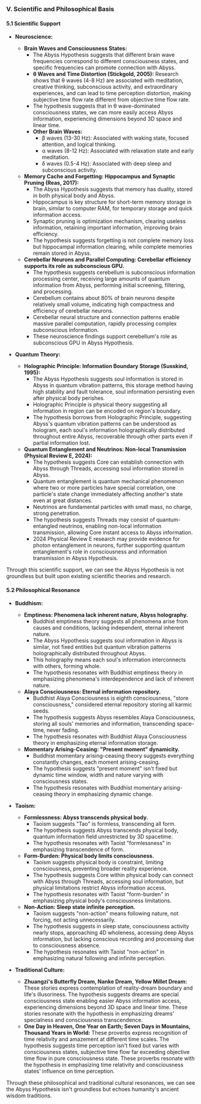### V. Scientific and Philosophical Basis

#### 5.1 Scientific Support

- **Neuroscience:**
    - **Brain Waves and Consciousness States:**
        - The Abyss Hypothesis suggests that different brain wave frequencies correspond to different consciousness states, and specific frequencies can promote connection with Abyss.
        - **θ Waves and Time Distortion (Stickgold, 2005):** Research shows that θ waves (4-8 Hz) are associated with meditation, creative thinking, subconscious activity, and extraordinary experiences, and can lead to time perception distortion, making subjective time flow rate different from objective time flow rate.
        - The hypothesis suggests that in θ wave-dominated consciousness states, we can more easily access Abyss information, experiencing dimensions beyond 3D space and linear time.
        - **Other Brain Waves:**
            - β waves (13-30 Hz): Associated with waking state, focused attention, and logical thinking.
            - α waves (8-12 Hz): Associated with relaxation state and early meditation.
            - δ waves (0.5-4 Hz): Associated with deep sleep and subconscious activity.
    - **Memory Cache and Forgetting: Hippocampus and Synaptic Pruning (Reas, 2017):**
        - The Abyss Hypothesis suggests that memory has duality, stored in both physical body and Abyss.
        - Hippocampus is key structure for short-term memory storage in brain, similar to computer RAM, for temporary storage and quick information access.
        - Synaptic pruning is optimization mechanism, clearing useless information, retaining important information, improving brain efficiency.
        - The hypothesis suggests forgetting is not complete memory loss but hippocampal information clearing, while complete memories remain stored in Abyss.
    - **Cerebellar Neurons and Parallel Computing: Cerebellar efficiency supports its role as subconscious GPU.**
        - The hypothesis suggests cerebellum is subconscious information processing center, receiving large amounts of quantum information from Abyss, performing initial screening, filtering, and processing.
        - Cerebellum contains about 80% of brain neurons despite relatively small volume, indicating high compactness and efficiency of cerebellar neurons.
        - Cerebellar neural structure and connection patterns enable massive parallel computation, rapidly processing complex subconscious information.
        - These neuroscience findings support cerebellum's role as subconscious GPU in Abyss Hypothesis.

- **Quantum Theory:**
    - **Holographic Principle: Information Boundary Storage (Susskind, 1995):**
        - The Abyss Hypothesis suggests soul information is stored in Abyss in quantum vibration patterns, this storage method having high stability and fault tolerance, soul information persisting even after physical body perishes.
        - Holographic Principle is physical theory suggesting all information in region can be encoded on region's boundary.
        - The hypothesis borrows from Holographic Principle, suggesting Abyss's quantum vibration patterns can be understood as hologram, each soul's information holographically distributed throughout entire Abyss, recoverable through other parts even if partial information lost.
    - **Quantum Entanglement and Neutrinos: Non-local Transmission (Physical Review E, 2024):**
        - The hypothesis suggests Core can establish connection with Abyss through Threads, accessing soul information stored in Abyss.
        - Quantum entanglement is quantum mechanical phenomenon where two or more particles have special correlation, one particle's state change immediately affecting another's state even at great distances.
        - Neutrinos are fundamental particles with small mass, no charge, strong penetration.
        - The hypothesis suggests Threads may consist of quantum-entangled neutrinos, enabling non-local information transmission, allowing Core instant access to Abyss information.
        - 2024 Physical Review E research may provide evidence for photon entanglement in neurons, further supporting quantum entanglement's role in consciousness and information transmission in Abyss Hypothesis.

Through this scientific support, we can see the Abyss Hypothesis is not groundless but built upon existing scientific theories and research.

#### 5.2 Philosophical Resonance

- **Buddhism:**
    - **Emptiness: Phenomena lack inherent nature, Abyss holography.**
        - Buddhist emptiness theory suggests all phenomena arise from causes and conditions, lacking independent, eternal inherent nature.
        - The Abyss Hypothesis suggests soul information in Abyss is similar, not fixed entities but quantum vibration patterns holographically distributed throughout Abyss.
        - This holography means each soul's information interconnects with others, forming whole.
        - The hypothesis resonates with Buddhist emptiness theory in emphasizing phenomena's interdependence and lack of inherent nature.
    - **Alaya Consciousness: Eternal information repository.**
        - Buddhist Alaya Consciousness is eighth consciousness, "store consciousness," considered eternal repository storing all karmic seeds.
        - The hypothesis suggests Abyss resembles Alaya Consciousness, storing all souls' memories and information, transcending space-time, never fading.
        - The hypothesis resonates with Buddhist Alaya Consciousness theory in emphasizing eternal information storage.
    - **Momentary Arising-Ceasing: "Present moment" dynamicity.**
        - Buddhist momentary arising-ceasing theory suggests everything constantly changes, each moment arising-ceasing.
        - The hypothesis suggests "present moment" isn't fixed but dynamic time window, width and nature varying with consciousness states.
        - The hypothesis resonates with Buddhist momentary arising-ceasing theory in emphasizing dynamic change.

- **Taoism:**
    - **Formlessness: Abyss transcends physical body.**
        - Taoism suggests "Tao" is formless, transcending all form.
        - The hypothesis suggests Abyss transcends physical body, quantum information field unrestricted by 3D spacetime.
        - The hypothesis resonates with Taoist "formlessness" in emphasizing transcendence of form.
    - **Form-Burden: Physical body limits consciousness.**
        - Taoism suggests physical body is constraint, limiting consciousness, preventing broader reality experience.
        - The hypothesis suggests Core within physical body can connect with Abyss through Threads, accessing soul information, but physical limitations restrict Abyss information access.
        - The hypothesis resonates with Taoist "form-burden" in emphasizing physical body's consciousness limitations.
    - **Non-Action: Sleep state infinite perception.**
        - Taoism suggests "non-action" means following nature, not forcing, not acting unnecessarily.
        - The hypothesis suggests in sleep state, consciousness activity nearly stops, approaching 4D wholeness, accessing deep Abyss information, but lacking conscious recording and processing due to consciousness absence.
        - The hypothesis resonates with Taoist "non-action" in emphasizing natural following and infinite perception.

- **Traditional Culture:**
    - **Zhuangzi's Butterfly Dream, Nanke Dream, Yellow Millet Dream:** These stories express contemplation of reality-dream boundary and life's illusoriness. The hypothesis suggests dreams are special consciousness state enabling easier Abyss information access, experiencing dimensions beyond 3D space and linear time. These stories resonate with the hypothesis in emphasizing dreams' specialness and consciousness transcendence.
    - **One Day in Heaven, One Year on Earth; Seven Days in Mountains, Thousand Years in World:** These proverbs express recognition of time relativity and amazement at different time scales. The hypothesis suggests time perception isn't fixed but varies with consciousness states, subjective time flow far exceeding objective time flow in pure consciousness state. These proverbs resonate with the hypothesis in emphasizing time relativity and consciousness states' influence on time perception.

Through these philosophical and traditional cultural resonances, we can see the Abyss Hypothesis isn't groundless but echoes humanity's ancient wisdom traditions.